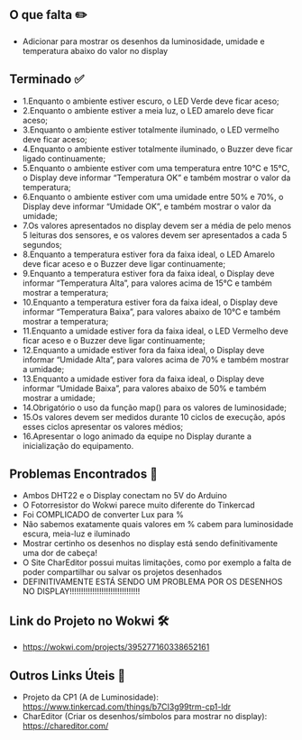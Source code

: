 ## O que falta ✏️

- Adicionar para mostrar os desenhos da luminosidade, umidade e temperatura abaixo do valor no display

## Terminado ✅

- 1.Enquanto o ambiente estiver escuro, o LED Verde deve ficar aceso;
- 2.Enquanto o ambiente estiver a meia luz, o LED amarelo deve ficar aceso;
- 3.Enquanto o ambiente estiver totalmente iluminado, o LED vermelho deve ficar aceso;
- 4.Enquanto o ambiente estiver totalmente iluminado, o Buzzer deve ficar ligado 
continuamente;
- 5.Enquanto o ambiente estiver com uma temperatura entre 10°C e 15°C, o Display deve 
informar “Temperatura OK” e também mostrar o valor da temperatura;
- 6.Enquanto o ambiente estiver com uma umidade entre 50% e 70%, o Display deve 
informar “Umidade OK”, e também mostrar o valor da umidade;
- 7.Os valores apresentados no display devem ser a média de pelo menos 5 leituras dos 
sensores, e os valores devem ser apresentados a cada 5 segundos;
- 8.Enquanto a temperatura estiver fora da faixa ideal, o LED Amarelo deve ficar aceso e o 
Buzzer deve ligar continuamente;
- 9.Enquanto a temperatura estiver fora da faixa ideal, o Display deve informar “Temperatura
Alta”, para valores acima de 15°C e também mostrar a temperatura;
- 10.Enquanto a temperatura estiver fora da faixa ideal, o Display deve informar “Temperatura
Baixa”, para valores abaixo de 10°C e também mostrar a temperatura;
- 11.Enquanto a umidade estiver fora da faixa ideal, o LED Vermelho deve ficar aceso e o
Buzzer deve ligar continuamente;
- 12.Enquanto a umidade estiver fora da faixa ideal, o Display deve informar “Umidade Alta”, 
para valores acima de 70% e também mostrar a umidade;
- 13.Enquanto a umidade estiver fora da faixa ideal, o Display deve informar “Umidade Baixa”, 
para valores abaixo de 50% e também mostrar a umidade;
- 14.Obrigatório o uso da função map() para os valores de luminosidade;
- 15.Os valores devem ser medidos durante 10 ciclos de execução, após esses ciclos 
apresentar os valores médios;
- 16.Apresentar o logo animado da equipe no Display durante a inicialização do equipamento.


## Problemas Encontrados 🤔
- Ambos DHT22 e o Display conectam no 5V do Arduino
- O Fotorresistor do Wokwi parece muito diferente do Tinkercad
- Foi COMPLICADO de converter Lux para %
- Não sabemos exatamente quais valores em % cabem para luminosidade escura, meia-luz e iluminado
- Mostrar certinho os desenhos no display está sendo definitivamente uma dor de cabeça!
- O Site CharEditor possui muitas limitações, como por exemplo a falta de poder compartilhar ou salvar os projetos desenhados
- DEFINITIVAMENTE ESTÁ SENDO UM PROBLEMA POR OS DESENHOS NO DISPLAY!!!!!!!!!!!!!!!!!!!!!!!!!!!!!!!


## Link do Projeto no Wokwi 🛠️
- https://wokwi.com/projects/395277160338652161

  
## Outros Links Úteis 🔗
- Projeto da CP1 (A de Luminosidade): https://www.tinkercad.com/things/b7CI3g99trm-cp1-ldr
- CharEditor (Criar os desenhos/símbolos para mostrar no display): https://chareditor.com/
